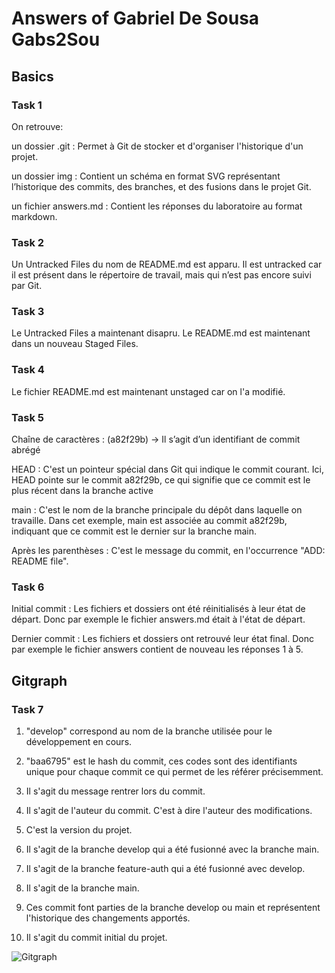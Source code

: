 # Answers of Gabriel De Sousa Gabs2Sou 

## Basics
### Task 1
On retrouve:

un dossier .git : Permet à Git de stocker et d'organiser l'historique d'un projet.

un dossier img : Contient un schéma en format SVG représentant l’historique des commits, des branches, et des fusions dans le projet Git.

un fichier answers.md : Contient les réponses du laboratoire au format markdown.

### Task 2
Un Untracked Files du nom de README.md est apparu. Il est untracked car il est présent dans le répertoire de travail, mais qui n’est pas encore suivi par Git.

### Task 3
Le Untracked Files a maintenant disapru. Le README.md est maintenant dans un nouveau Staged Files.

### Task 4
Le fichier README.md est maintenant unstaged car on l'a modifié.

### Task 5
Chaîne de caractères : (a82f29b) -> Il s’agit d’un identifiant de commit abrégé

HEAD : C'est un pointeur spécial dans Git qui indique le commit courant. Ici, HEAD pointe sur le commit a82f29b, ce qui signifie que ce commit est le plus récent dans la branche active

main : C'est le nom de la branche principale du dépôt dans laquelle on travaille. Dans cet exemple, main est associée au commit a82f29b, indiquant que ce commit est le dernier sur la branche main.

Après les parenthèses : C'est le message du commit, en l'occurrence "ADD: README file".
### Task 6
Initial commit : Les fichiers et dossiers ont été réinitialisés à leur état de départ. Donc par exemple le fichier answers.md était à l'état de départ.

Dernier commit : Les fichiers et dossiers ont retrouvé leur état final. Donc par exemple le fichier answers contient de nouveau les réponses 1 à 5.

## Gitgraph
### Task 7
1) "develop" correspond au nom de la branche utilisée pour le développement en cours.

2) "baa6795" est le hash du commit, ces codes sont des identifiants unique pour chaque commit ce qui permet de les référer précisemment.

3) Il s'agit du message rentrer lors du commit.

4) Il s'agit de l'auteur du commit. C'est à dire l'auteur des modifications.

5) C'est la version du projet.

6) Il s'agit de la branche develop qui a été fusionné avec la branche main. 

7) Il s'agit de la branche feature-auth qui a été fusionné avec develop.

8) Il s'agit de la branche main. 

9) Ces commit font parties de la branche develop ou main et représentent l'historique des changements apportés. 

10) Il s'agit du commit initial du projet.
 

![Gitgraph](img/gitgraph.svg)